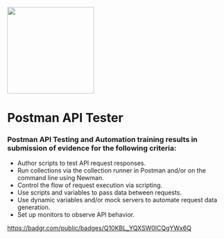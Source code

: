<img src=""
width="200"
height="200" />
# Postman API Tester
### Postman API Testing and Automation training results in submission of evidence for the following criteria:

- Author scripts to test API request responses.
- Run collections via the collection runner in Postman and/or on the command line using Newman.
- Control the flow of request execution via scripting.
- Use scripts and variables to pass data between requests.
- Use dynamic variables and/or mock servers to automate request data generation.
- Set up monitors to observe API behavior.

https://badgr.com/public/badges/Q10KBL_YQXSW0lCQgYWx6Q